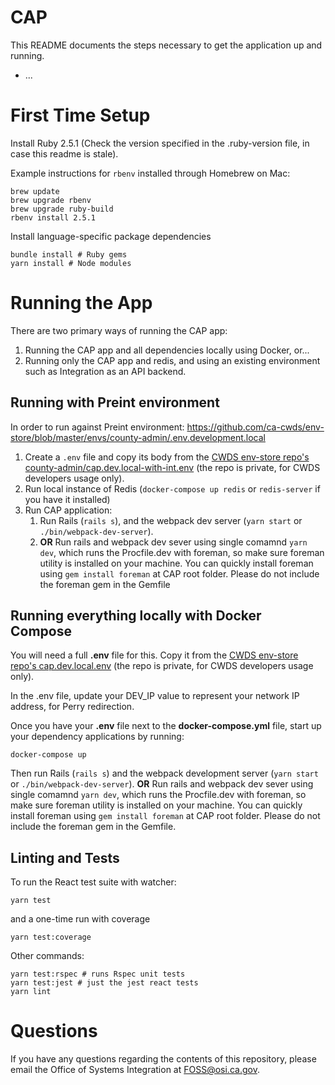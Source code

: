# CAP

This README documents the steps necessary to get the
application up and running.

- ...

# First Time Setup

Install Ruby 2.5.1 (Check the version specified in the .ruby-version file, in case this readme is stale).

Example instructions for `rbenv` installed through Homebrew on Mac:

```
brew update
brew upgrade rbenv
brew upgrade ruby-build
rbenv install 2.5.1
```

Install language-specific package dependencies

```
bundle install # Ruby gems
yarn install # Node modules
```

# Running the App

There are two primary ways of running the CAP app:

1.  Running the CAP app and all dependencies locally using Docker, or...
2.  Running only the CAP app and redis, and using an existing environment such as Integration as an API backend.

## Running with Preint environment

In order to run against Preint environment:
https://github.com/ca-cwds/env-store/blob/master/envs/county-admin/.env.development.local

1.  Create a `.env` file and copy its body from the [CWDS env-store repo's county-admin/cap.dev.local-with-int.env](https://github.com/ca-cwds/env-store/blob/master/envs/county-admin/.env.development.local) (the repo is private, for CWDS developers usage only).
2.  Run local instance of Redis (`docker-compose up redis` or `redis-server` if you have it installed)
3.  Run CAP application:
    1.  Run Rails (`rails s`), and the webpack dev server (`yarn start` or `./bin/webpack-dev-server`).
    2.  **OR** Run rails and webpack dev sever using single comamnd `yarn dev`, which runs the Procfile.dev with foreman, so make sure foreman utility is installed on your machine. You can quickly install foreman using `gem install foreman` at CAP root folder. Please do not include the foreman gem in the Gemfile

## Running everything locally with Docker Compose

You will need a full **.env** file for this.
Copy it from the [CWDS env-store repo's cap.dev.local.env](https://github.com/ca-cwds/env-store/blob/master/envs/county-admin/.env) (the repo is private, for CWDS developers usage only).

In the .env file, update your DEV_IP value to represent your network IP address, for Perry redirection.

Once you have your **.env** file next to the **docker-compose.yml** file, start up your dependency applications by running:

`docker-compose up`

Then run Rails (`rails s`) and the webpack development server (`yarn start` or `./bin/webpack-dev-server`). **OR** Run rails and webpack dev sever using single comamnd `yarn dev`, which runs the Procfile.dev with foreman, so make sure foreman utility is installed on your machine. You can quickly install foreman using `gem install foreman` at CAP root folder. Please do not include the foreman gem in the Gemfile.

## Linting and Tests

To run the React test suite with watcher:

`yarn test`

and a one-time run with coverage

`yarn test:coverage`

Other commands:

```
yarn test:rspec # runs Rspec unit tests
yarn test:jest # just the jest react tests
yarn lint
```

# Questions

If you have any questions regarding the contents of this repository, please email the Office of Systems Integration at FOSS@osi.ca.gov.
